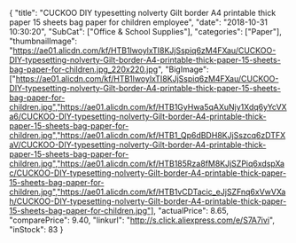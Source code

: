 {
	"title": "CUCKOO DIY typesetting nolverty Gilt border A4 printable thick paper 15 sheets bag paper for children employee",
	"date": "2018-10-31 10:30:20",
	"SubCat": ["Office & School Supplies"],
	"categories": ["Paper"],
	"thumbnailImage": "https://ae01.alicdn.com/kf/HTB1lwoylxTI8KJjSspiq6zM4FXau/CUCKOO-DIY-typesetting-nolverty-Gilt-border-A4-printable-thick-paper-15-sheets-bag-paper-for-children.jpg_220x220.jpg",
	"BigImage": ["https://ae01.alicdn.com/kf/HTB1lwoylxTI8KJjSspiq6zM4FXau/CUCKOO-DIY-typesetting-nolverty-Gilt-border-A4-printable-thick-paper-15-sheets-bag-paper-for-children.jpg","https://ae01.alicdn.com/kf/HTB1GyHwa5qAXuNjy1Xdq6yYcVXa6/CUCKOO-DIY-typesetting-nolverty-Gilt-border-A4-printable-thick-paper-15-sheets-bag-paper-for-children.jpg","https://ae01.alicdn.com/kf/HTB1_Qp6dBDH8KJjSszcq6zDTFXaV/CUCKOO-DIY-typesetting-nolverty-Gilt-border-A4-printable-thick-paper-15-sheets-bag-paper-for-children.jpg","https://ae01.alicdn.com/kf/HTB185Rza8fM8KJjSZPiq6xdspXac/CUCKOO-DIY-typesetting-nolverty-Gilt-border-A4-printable-thick-paper-15-sheets-bag-paper-for-children.jpg","https://ae01.alicdn.com/kf/HTB1vCDTacic_eJjSZFnq6xVwVXah/CUCKOO-DIY-typesetting-nolverty-Gilt-border-A4-printable-thick-paper-15-sheets-bag-paper-for-children.jpg"],
	"actualPrice": 8.65,
	"comparePrice": 9.40,
	"linkurl": "http://s.click.aliexpress.com/e/S7A7ivi",
	"inStock": 83
}
